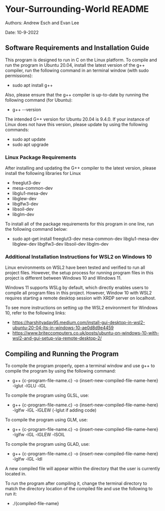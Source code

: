 # Your-Surrounding-World README
Authors: Andrew Esch and Evan Lee

Date: 10-9-2022

## Software Requirements and Installation Guide
This program is designed to run in C on the Linux platform. To compile and run the program in Ubuntu 20.04, install the latest version of the g++ compiler, run the following command in an terminal window (with sudo permissions):
- sudo apt install g++

Also, please ensure that the g++ compiler is up-to-date by running the following command (for Ubuntu):
- g++ --version

The intended G++ version for Ubuntu 20.04 is 9.4.0. If your instance of Linux does not have this version, please update by using the following commands:
- sudo apt update
- sudo apt upgrade

### Linux Package Requirements
After installing and updating the G++ compiler to the latest version, please install the following libraries for Linux
- freeglut3-dev
- mesa-common-dev
- libglu1-mesa-dev
- libglew-dev
- libglfw3-dev
- libsoil-dev
- libglm-dev

To install all of the package requirements for this program in one line, run the following command below:
- sudo apt-get install freeglut3-dev mesa-common-dev libglu1-mesa-dev libglew-dev libglfw3-dev libsoil-dev libglm-dev

### Additional Installation Instructions for WSL2 on Windows 10
Linux environments on WSL2 have been tested and verified to run all project files. However, the setup process for running program files in this project is different between Windows 10 and Windows 11.

Windows 11 supports WSLg by default, which directly enables users to compile all program files in this project. However, Window 10 with WSL2 requires starting a remote desktop session with XRDP server on localhost.

To see more instructions on setting up the WSL2 environment for Windows 10, refer to the following links:
- https://harshityadav95.medium.com/install-gui-desktop-in-wsl2-ubuntu-20-04-lts-in-windows-10-ae0d8d9e4459
- https://www.briteccomputers.co.uk/posts/ubuntu-on-windows-10-with-wsl2-and-gui-setup-via-remote-desktop-2/

## Compiling and Running the Program
To compile the program properly, open a terminal window and use g++ to compile the program by using the following command:
- g++ {c-program-file-name.c} -o {insert-new-compiled-file-name-here} -lglut -lGLU -lGL

To compile the program using GLSL, use:
- g++ {c-program-file-name.c} -o {insert-new-compiled-file-name-here} -lglfw -lGL -lGLEW (-lglut if adding code)

To compile the program using GLM, use:
- g++ {c-program-file-name.c} -o {insert-new-compiled-file-name-here} -lglfw -lGL -lGLEW -lSOIL

To compile the program using GLAD, use:
- g++ {c-program-file-name.c} -o {insert-new-compiled-file-name-here} -lglfw -lGL -ldl

A new compiled file will appear within the directory that the user is currently located in.

To run the program after compiling it, change the terminal directory to match the directory location of the compiled file and use the following to run it:
- ./{compiled-file-name}
